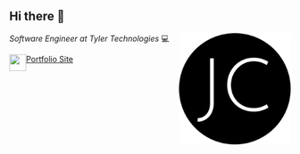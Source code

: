 <h2>Hi there 👋</h2>
<img align='right' src="https://github.com/hiddensanctum/hiddensanctum/blob/master/logo.png?raw=true" width="200">
<p><em>Software Engineer at Tyler Technologies</em> 💻</p>

<a href="https://www.jlchuang.com/" style="display:flex;padding-right:10px;"><img src="https://raw.githubusercontent.com/FortAwesome/Font-Awesome/master/svgs/solid/home.svg" width="30" height="30">Portfolio Site</a>

<!--
**hiddensanctum/hiddensanctum** is a ✨ _special_ ✨ repository because its `README.md` (this file) appears on your GitHub profile.

Here are some ideas to get you started:

- 🔭 I’m currently working on ...
- 🌱 I’m currently learning ...
- 👯 I’m looking to collaborate on ...
- 🤔 I’m looking for help with ...
- 💬 Ask me about ...
- 📫 How to reach me: ...
- 😄 Pronouns: ...
- ⚡ Fun fact: ...
-->
